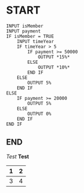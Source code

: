 # START
    INPUT isMember
    INPUT payment
    IF isMember = TRUE
        INPUT timeYear
        IF timeYear > 5
            IF payment >= 50000
                OUTPUT *15%*
            ELSE
                OUTPUT *10%*
            END IF
        ELSE
            OUTPUT 5%
        END IF
    ELSE
        IF payment >= 20000
            OUTPUT 5%
        ELSE
            OUTPUT 0%
        END IF
    END IF
## END

*Test*
**Test**

|1|2|
|---|---
|3|4|
